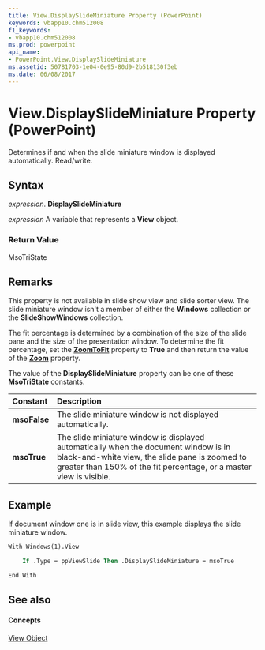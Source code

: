 ```yaml
---
title: View.DisplaySlideMiniature Property (PowerPoint)
keywords: vbapp10.chm512008
f1_keywords:
- vbapp10.chm512008
ms.prod: powerpoint
api_name:
- PowerPoint.View.DisplaySlideMiniature
ms.assetid: 50781703-1e04-0e95-80d9-2b518130f3eb
ms.date: 06/08/2017
---
```



# View.DisplaySlideMiniature Property (PowerPoint)

Determines if and when the slide miniature window is displayed automatically. Read/write.


## Syntax

 _expression_. **DisplaySlideMiniature**

 _expression_ A variable that represents a **View** object.


### Return Value

MsoTriState


## Remarks

This property is not available in slide show view and slide sorter view. The slide miniature window isn't a member of either the **Windows** collection or the **SlideShowWindows** collection.

The fit percentage is determined by a combination of the size of the slide pane and the size of the presentation window. To determine the fit percentage, set the **[ZoomToFit](view-zoomtofit-property-powerpoint.md)** property to **True** and then return the value of the **[Zoom](slideshowview-zoom-property-powerpoint.md)** property.

The value of the **DisplaySlideMiniature** property can be one of these **MsoTriState** constants.



|**Constant**|**Description**|
|:-----|:-----|
|**msoFalse**|The slide miniature window is not displayed automatically.|
|**msoTrue**| The slide miniature window is displayed automatically when the document window is in black-and-white view, the slide pane is zoomed to greater than 150% of the fit percentage, or a master view is visible.|

## Example

If document window one is in slide view, this example displays the slide miniature window.


```vb
With Windows(1).View

    If .Type = ppViewSlide Then .DisplaySlideMiniature = msoTrue

End With
```


## See also


#### Concepts


[View Object](view-object-powerpoint.md)

